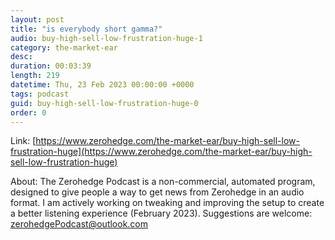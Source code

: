```yaml
---
layout: post
title: "is everybody short gamma?"
audio: buy-high-sell-low-frustration-huge-1
category: the-market-ear
desc: 
duration: 00:03:39
length: 219
datetime: Thu, 23 Feb 2023 00:00:00 +0000
tags: podcast
guid: buy-high-sell-low-frustration-huge-0
order: 0
---
```



Link: [https://www.zerohedge.com/the-market-ear/buy-high-sell-low-frustration-huge](https://www.zerohedge.com/the-market-ear/buy-high-sell-low-frustration-huge)

About: The Zerohedge Podcast is a non-commercial, automated program, designed to give people a way to get news from Zerohedge in an audio format.  I am actively working on tweaking and improving the setup to create a better listening experience (February 2023).  Suggestions are welcome: [zerohedgePodcast@outlook.com](mailto:zerohedgePodcast@outlook.com)